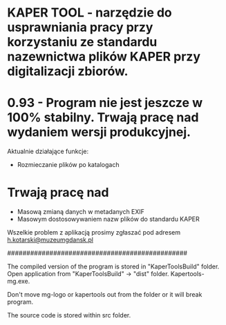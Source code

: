 # KAPER TOOL - narzędzie do usprawniania pracy przy korzystaniu ze standardu nazewnictwa plików KAPER przy digitalizacji zbiorów.

# 0.93 - Program nie jest jeszcze w 100% stabilny. Trwają pracę nad wydaniem wersji produkcyjnej. 
Aktualnie działające funkcje:

 + Rozmieczanie plików po katalogach

# Trwają pracę nad
 - Masową zmianą danych w metadanych EXIF
 - Masowym dostosowywaniem nazw plików do standardu KAPER


Wszelkie problem z aplikacją prosimy zgłaszać pod adresem h.kotarski@muzeumgdansk.pl

###############################################

The compiled version of the program is stored in "KaperToolsBuild" folder.
Open application from "KaperToolsBuild" -> "dist" folder. Kapertools-mg.exe.

Don't move mg-logo or kapertools out from the folder or it will break program.


The source code is stored within src folder.
